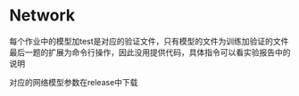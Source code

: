 # Network
每个作业中的模型加test是对应的验证文件，只有模型的文件为训练加验证的文件
最后一题的扩展为命令行操作，因此没用提供代码，具体指令可以看实验报告中的说明

对应的网络模型参数在release中下载

